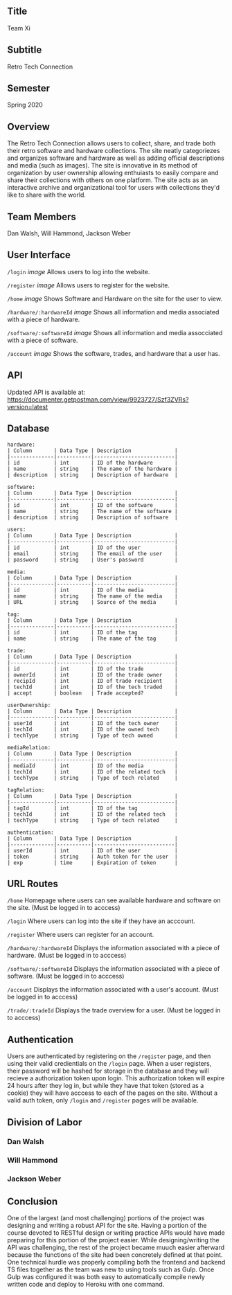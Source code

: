 Title
-----
Team Xi

Subtitle
--------
Retro Tech Connection

Semester
--------
Spring 2020

Overview
---------
The Retro Tech Connection allows users to collect, share, and trade both their retro software and hardware collections. The site neatly categoriezes and organizes software and hardware as well as adding official descriptions and media (such as images). The site is innovative in its method of organization by user ownership allowing enthuiasts to easily compare and share their collections with others on one platform. The site acts as an interactive archive and organizational tool for users with collections they'd like to share with the world.

Team Members
------------
Dan Walsh, Will Hammond, Jackson Weber

User Interface
--------------
`/login`
*image*
Allows users to log into the website.

`/register`
*image*
Allows users to register for the website.

`/home`
*image*
Shows Software and Hardware on the site for the user to view.

`/hardware/:hardwareId`
*image*
Shows all information and media associated with a piece of hardware.

`/software/:softwareId`
*image*
Shows all information and media assocciated with a piece of software.

`/account`
*image*
Shows the software, trades, and hardware that a user has.

API
----
Updated API is available at:</br>
https://documenter.getpostman.com/view/9923727/Szf3ZVRs?version=latest

Database
---------
```
hardware:
| Column       | Data Type | Description              |
|--------------|-----------|--------------------------|
| id           | int       | ID of the hardware       |
| name         | string    | The name of the hardware |
| description  | string    | Description of hardware  |
```
```
software:
| Column       | Data Type | Description              |
|--------------|-----------|--------------------------|
| id           | int       | ID of the software       |
| name         | string    | The name of the software |
| description  | string    | Description of software  |
```
```
users:
| Column       | Data Type | Description              |
|--------------|-----------|--------------------------|
| id           | int       | ID of the user           |
| email        | string    | The email of the user    |
| password     | string    | User's password          |
```
```
media:
| Column       | Data Type | Description              |
|--------------|-----------|--------------------------|
| id           | int       | ID of the media          |
| name         | string    | The name of the media    |
| URL          | string    | Source of the media      |
```
```
tag:
| Column       | Data Type | Description              |
|--------------|-----------|--------------------------|
| id           | int       | ID of the tag            |
| name         | string    | The name of the tag      |
```
```
trade:
| Column       | Data Type | Description              |
|--------------|-----------|--------------------------|
| id           | int       | ID of the trade          |
| ownerId      | int       | ID of the trade owner    |
| recipId      | int       | ID of trade recipient    |
| techId       | int       | ID of the tech traded    |
| accept       | boolean   | Trade accepted?          |
```
```
userOwnership:
| Column       | Data Type | Description              |
|--------------|-----------|--------------------------|
| userId       | int       | ID of the tech owner     |
| techId       | int       | ID of the owned tech     |
| techType     | string    | Type of tech owned       |
```
```
mediaRelation:
| Column       | Data Type | Description              |
|--------------|-----------|--------------------------|
| mediaId      | int       | ID of the media          |
| techId       | int       | ID of the related tech   |
| techType     | string    | Type of tech related     |
```
```
tagRelation:
| Column       | Data Type | Description              |
|--------------|-----------|--------------------------|
| tagId        | int       | ID of the tag            |
| techId       | int       | ID of the related tech   |
| techType     | string    | Type of tech related     |
```
```
authentication:
| Column       | Data Type | Description              |
|--------------|-----------|--------------------------|
| userId       | int       | ID of the user           |
| token        | string    | Auth token for the user  |
| exp          | time      | Expiration of token      |
```

URL Routes
-----------
`/home`  Homepage where users can see available hardware and software on the site. (Must be logged in to acccess)

`/login`  Where users can log into the site if they have an acccount.

`/register`  Where users can register for an account.

`/hardware/:hardwareId`  Displays the information associated with a piece of hardware. (Must be logged in to acccess)

`/software/:softwareId`  Displays the information associated with a piece of software. (Must be logged in to acccess)

`/account`  Displays the information associated with a user's account. (Must be logged in to acccess)

`/trade/:tradeId`  Displays the trade overview for a user. (Must be logged in to acccess)


Authentication
---------------
Users are authenticated by registering on the `/register` page, and then using their valid credientials on the `/login` page.
When a user registers, their password will be hashed for storage in the database and they will recieve a authorization token
upon login. This authorization token will expire 24 hours after they log in, but while they have that token (stored as a cookie)
they will have acccess to each of the pages on the site. Without a valid auth token, only `/login` and `/register` pages will
be available.

Division of Labor
------------------
### Dan Walsh ###

### Will Hammond ###

### Jackson Weber ###

Conclusion
----------
One of the largest (and most challenging) portions of the project was designing and writing a robust API for the site. Having
a portion of the course devoted to RESTful design or writing practice APIs would have made preparing for this portion of the
project easier. While designing/writing the API was challenging, the rest of the project became muuch easier afterward because
the functions of the site had been concretely defined at that point. One technical hurdle was properly compiling both the
frontend and backend TS files together as the team was new to using tools such as Gulp. Once Gulp was configured it was both
easy to automatically compile newly written code and deploy to Heroku with one command.
